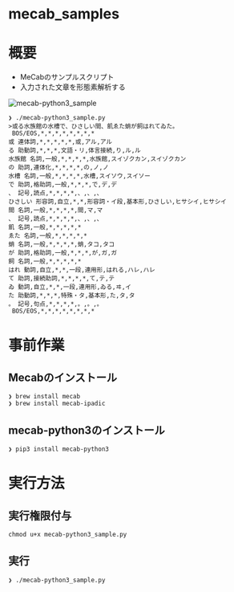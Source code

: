 # mecab_samples

# 概要
- MeCabのサンプルスクリプト
- 入力された文章を形態素解析する

![mecab-python3_sample](https://user-images.githubusercontent.com/56919784/97726975-2b512980-1b13-11eb-8a0d-056da11da3f2.gif)

```
❯ ./mecab-python3_sample.py
>或る水族館の水槽で、ひさしい間、飢ゑた蛸が飼はれてゐた。
 BOS/EOS,*,*,*,*,*,*,*,*
或 連体詞,*,*,*,*,*,或,アル,アル
る 助動詞,*,*,*,文語・リ,体言接続,り,ル,ル
水族館 名詞,一般,*,*,*,*,水族館,スイゾクカン,スイゾクカン
の 助詞,連体化,*,*,*,*,の,ノ,ノ
水槽 名詞,一般,*,*,*,*,水槽,スイソウ,スイソー
で 助詞,格助詞,一般,*,*,*,で,デ,デ
、 記号,読点,*,*,*,*,、,、,、
ひさしい 形容詞,自立,*,*,形容詞・イ段,基本形,ひさしい,ヒサシイ,ヒサシイ
間 名詞,一般,*,*,*,*,間,マ,マ
、 記号,読点,*,*,*,*,、,、,、
飢 名詞,一般,*,*,*,*,*
ゑた 名詞,一般,*,*,*,*,*
蛸 名詞,一般,*,*,*,*,蛸,タコ,タコ
が 助詞,格助詞,一般,*,*,*,が,ガ,ガ
飼 名詞,一般,*,*,*,*,*
はれ 動詞,自立,*,*,一段,連用形,はれる,ハレ,ハレ
て 助詞,接続助詞,*,*,*,*,て,テ,テ
ゐ 動詞,自立,*,*,一段,連用形,ゐる,ヰ,イ
た 助動詞,*,*,*,特殊・タ,基本形,た,タ,タ
。 記号,句点,*,*,*,*,。,。,。
 BOS/EOS,*,*,*,*,*,*,*,*
```

# 事前作業
## Mecabのインストール
```
❯ brew install mecab
❯ brew install mecab-ipadic
```

## mecab-python3のインストール
```
❯ pip3 install mecab-python3
```

# 実行方法
## 実行権限付与
```
chmod u+x mecab-python3_sample.py
```

## 実行
```
❯ ./mecab-python3_sample.py
```
